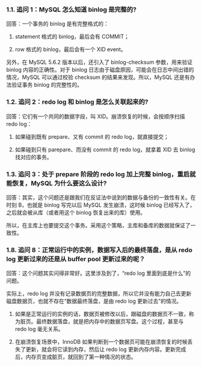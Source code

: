 ### **1.1. 追问 1：MySQL 怎么知道 binlog 是完整的?**

回答：一个事务的 binlog 是有完整格式的：

1. statement 格式的 binlog，最后会有 COMMIT；

2. row 格式的 binlog，最后会有一个 XID event。

另外，在 MySQL 5.6.2 版本以后，还引入了 binlog-checksum 参数，用来验证 binlog 内容的正确性。对于 binlog 日志由于磁盘原因，可能会在日志中间出错的情况，MySQL 可以通过校验 checksum 的结果来发现。所以，MySQL 还是有办法验证事务 binlog 的完整性的。

### **1.2. 追问 2：redo log 和 binlog 是怎么关联起来的?**

回答：它们有一个共同的数据字段，叫 XID。崩溃恢复的时候，会按顺序扫描 redo log：

1. 如果碰到既有 prepare、又有 commit 的 redo log，就直接提交；

2. 如果碰到只有 parepare、而没有 commit 的 redo log，就拿着 XID 去 binlog 找对应的事务。

### **1.3. 追问 3：处于 prepare 阶段的 redo log 加上完整 binlog，重启就能恢复，MySQL 为什么要这么设计?**

回答：其实，这个问题还是跟我们在反证法中说到的数据与备份的一致性有关。在时刻 B，也就是 binlog 写完以后 MySQL 发生崩溃，这时候 binlog 已经写入了，之后就会被从库（或者用这个 binlog 恢复出来的库）使用。

所以，在主库上也要提交这个事务。采用这个策略，主库和备库的数据就保证了一致性。

### **1.8. 追问 8：正常运行中的实例，数据写入后的最终落盘，是从 redo log 更新过来的还是从 buffer pool 更新过来的呢？**

回答：这个问题其实问得非常好。这里涉及到了，“redo log 里面到底是什么”的问题。

实际上，redo log 并没有记录数据页的完整数据，所以它并没有能力自己去更新磁盘数据页，也就不存在“数据最终落盘，是由 redo log 更新过去”的情况。

1. 如果是正常运行的实例的话，数据页被修改以后，跟磁盘的数据页不一致，称为脏页。最终数据落盘，就是把内存中的数据页写盘。这个过程，甚至与 redo log 毫无关系。

2. 在崩溃恢复场景中，InnoDB 如果判断到一个数据页可能在崩溃恢复的时候丢失了更新，就会将它读到内存，然后让 redo log 更新内存内容。更新完成后，内存页变成脏页，就回到了第一种情况的状态。